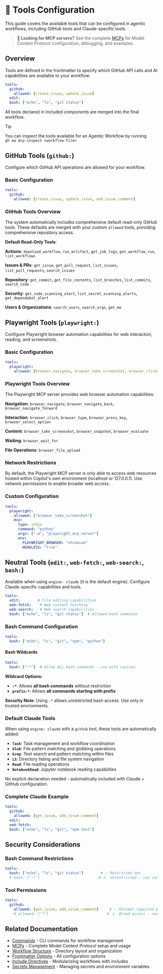 # 🔧 Tools Configuration

This guide covers the available tools that can be configured in agentic workflows, including GitHub tools and Claude-specific tools.

> **📘 Looking for MCP servers?** See the complete [MCPs](mcps.md) for Model Context Protocol configuration, debugging, and examples.

## Overview

Tools are defined in the frontmatter to specify which GitHub API calls and AI capabilities are available to your workflow:

```yaml
tools:
  github:
    allowed: [create_issue, update_issue]
  edit:
  bash: ["echo", "ls", "git status"]
```

All tools declared in included components are merged into the final workflow.

> [!TIP]
> You can inspect the tools available for an Agentic Workflow by running <br/>
> `gh aw mcp-inspect <workflow-file>`

## GitHub Tools (`github:`)

Configure which GitHub API operations are allowed for your workflow.

### Basic Configuration

```yaml
tools:
  github:
    allowed: [create_issue, update_issue, add_issue_comment]
```

### GitHub Tools Overview

The system automatically includes comprehensive default read-only GitHub tools. These defaults are merged with your custom `allowed` tools, providing comprehensive repository access.

**Default Read-Only Tools**:

**Actions**: `download_workflow_run_artifact`, `get_job_logs`, `get_workflow_run`, `list_workflows`

**Issues & PRs**: `get_issue`, `get_pull_request`, `list_issues`, `list_pull_requests`, `search_issues`

**Repository**: `get_commit`, `get_file_contents`, `list_branches`, `list_commits`, `search_code`

**Security**: `get_code_scanning_alert`, `list_secret_scanning_alerts`, `get_dependabot_alert`

**Users & Organizations**: `search_users`, `search_orgs`, `get_me`

## Playwright Tools (`playwright:`)

Configure Playwright browser automation capabilities for web interaction, reading, and screenshots.

### Basic Configuration

```yaml
tools:
  playwright:
    allowed: [browser_navigate, browser_take_screenshot, browser_click]
```

### Playwright Tools Overview

The Playwright MCP server provides web browser automation capabilities:

**Navigation**: `browser_navigate`, `browser_navigate_back`, `browser_navigate_forward`

**Interaction**: `browser_click`, `browser_type`, `browser_press_key`, `browser_select_option`

**Content**: `browser_take_screenshot`, `browser_snapshot`, `browser_evaluate`

**Waiting**: `browser_wait_for`

**File Operations**: `browser_file_upload`

### Network Restrictions

By default, the Playwright MCP server is only able to access web resources hosted within Copilot's own environment (localhost or 127.0.0.1). Use network permissions to enable broader web access.

### Custom Configuration

```yaml
tools:
  playwright:
    allowed: ["browser_take_screenshot"]
    mcp:
      type: stdio
      command: "python"
      args: ["-m", "playwright_mcp_server"]
      env:
        PLAYWRIGHT_BROWSER: "chromium"
        HEADLESS: "true"
```

## Neutral Tools (`edit:`, `web-fetch:`, `web-search:`, `bash:`)

Available when using `engine: claude` (it is the default engine). Configure Claude-specific capabilities and tools.

```yaml
tools:
  edit:        # File editing capabilities
  web-fetch:    # Web content fetching
  web-search:   # Web search capabilities
  bash: ["echo", "ls", "git status"]  # Allowed bash commands
```

### Bash Command Configuration

```yaml
tools:
  bash: ["echo", "ls", "git", "npm", "python"]
```

#### Bash Wildcards

```yaml
tools:
  bash: [":*"]  # Allow ALL bash commands - use with caution
```

**Wildcard Options:**
- **`:*`**: Allows **all bash commands** without restriction
- **`prefix:*`**: Allows **all commands starting with prefix**

**Security Note**: Using `:*` allows unrestricted bash access. Use only in trusted environments.

### Default Claude Tools

When using `engine: claude` with a `github` tool, these tools are automatically added:

- **`Task`**: Task management and workflow coordination
- **`Glob`**: File pattern matching and globbing operations  
- **`Grep`**: Text search and pattern matching within files
- **`LS`**: Directory listing and file system navigation
- **`Read`**: File reading operations
- **`NotebookRead`**: Jupyter notebook reading capabilities

No explicit declaration needed - automatically included with Claude + GitHub configuration.

### Complete Claude Example

```yaml
tools:
  github:
    allowed: [get_issue, add_issue_comment]
  edit:
  web-fetch:
  bash: ["echo", "ls", "git", "npm test"]
```


## Security Considerations

### Bash Command Restrictions
```yaml
tools:
  bash: ["echo", "ls", "git status"]        # ✅ Restricted set
  # bash: [":*"]                           # ⚠️  Unrestricted - use carefully
```

### Tool Permissions
```yaml
tools:
  github:
    allowed: [get_issue, add_issue_comment]     # ✅ Minimal required permissions
    # allowed: ["*"]                           # ⚠️  Broad access - review carefully
```

## Related Documentation

- [Commands](commands.md) - CLI commands for workflow management
- [MCPs](mcps.md) - Complete Model Context Protocol setup and usage
- [Workflow Structure](workflow-structure.md) - Directory layout and organization
- [Frontmatter Options](frontmatter.md) - All configuration options
- [Include Directives](include-directives.md) - Modularizing workflows with includes
- [Secrets Management](secrets.md) - Managing secrets and environment variables
